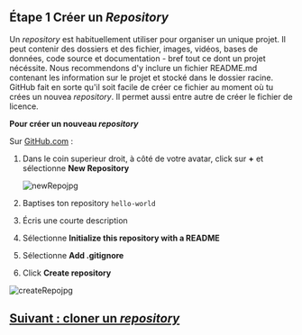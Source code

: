 ## Étape 1 Créer un *Repository*

Un *repository* est habituellement utiliser pour organiser un unique projet. Il peut contenir des dossiers et des fichier, images, vidéos, bases de données, code source et documentation - bref tout ce dont un projet nécéssite. Nous recommendons d'y inclure un fichier README.md contenant les information sur le projet et stocké dans le dossier racine. GitHub fait en sorte qu'il soit facile de créer ce fichier au moment où tu crées un nouvea *repository*. Il permet aussi entre autre de créer le fichier de licence.

**Pour créer un nouveau *repository***

Sur [GitHub.com](https://github.com) :

1. Dans le coin superieur droit, à côté de votre avatar, click sur **+** et sélectionne **New Repository**
   
   ![newRepojpg](/Users/ogre/works/20-21/Tutoriels/Github/images/newRepo.jpg)

2. Baptises ton repository `hello-world`

3. Écris une courte description

4. Sélectionne **Initialize this repository with a README**

5. Sélectionne **Add .gitignore**

6. Click **Create repository**

![createRepojpg](/Users/ogre/works/20-21/Tutoriels/Github/images/createRepo.jpg)



## [Suivant : cloner un *repository*](./cloneRepository.md)


